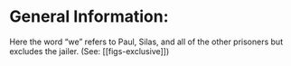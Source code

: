 # General Information:

Here the word “we” refers to Paul, Silas, and all of the other prisoners but excludes the jailer. (See: [[figs-exclusive]])